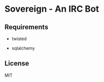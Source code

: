 Sovereign - An IRC Bot
======================

Requirements
------------
- twisted

- sqlalchemy

License
-------

MIT
